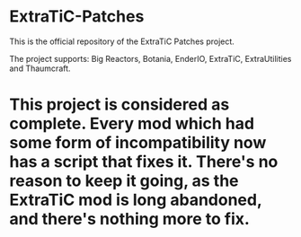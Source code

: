 # ExtraTiC-Patches
This is the official repository of the ExtraTiC Patches project.

The project supports: Big Reactors, Botania, EnderIO, ExtraTiC, ExtraUtilities and Thaumcraft.

# This project is considered as complete. Every mod which had some form of incompatibility now has a script that fixes it. There's no reason to keep it going, as the ExtraTiC mod is long abandoned, and there's nothing more to fix.
